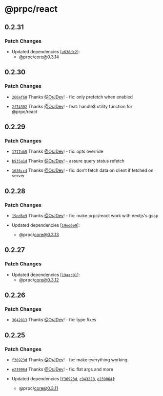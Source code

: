 # @prpc/react

## 0.2.31

### Patch Changes

- Updated dependencies [[`a638dc2`](https://github.com/OrJDev/prpc/commit/a638dc29255ecc2ccba7b97de031248adc012abe)]:
  - @prpc/core@0.3.14

## 0.2.30

### Patch Changes

- [`260af60`](https://github.com/OrJDev/prpc/commit/260af60593ac4b927503fd179d52a8884e9cf9e5) Thanks [@OrJDev](https://github.com/OrJDev)! - fix: only prefetch when enabled

- [`2f74302`](https://github.com/OrJDev/prpc/commit/2f74302a654a634c1fb2b32f1dea0ee9afbcb638) Thanks [@OrJDev](https://github.com/OrJDev)! - feat: handle$ utility function for @prpc/react

## 0.2.29

### Patch Changes

- [`1717db5`](https://github.com/OrJDev/prpc/commit/1717db5dc0abcfd3b1b49941cd799bf9d651e449) Thanks [@OrJDev](https://github.com/OrJDev)! - fix: opts override

- [`b935a1d`](https://github.com/OrJDev/prpc/commit/b935a1deeace4b80e4f4111b0d40561218252591) Thanks [@OrJDev](https://github.com/OrJDev)! - assure query status refetch

- [`1636cc4`](https://github.com/OrJDev/prpc/commit/1636cc43563a5cdbf664780aca34d02441b4efe9) Thanks [@OrJDev](https://github.com/OrJDev)! - fix: don't fetch data on client if fetched on server

## 0.2.28

### Patch Changes

- [`19ed6e9`](https://github.com/OrJDev/prpc/commit/19ed6e9237256e1ba9ffbc81cd6a0dd0ffe08c0d) Thanks [@OrJDev](https://github.com/OrJDev)! - fix: make prpc/react work with nextjs's gssp

- Updated dependencies [[`19ed6e9`](https://github.com/OrJDev/prpc/commit/19ed6e9237256e1ba9ffbc81cd6a0dd0ffe08c0d)]:
  - @prpc/core@0.3.13

## 0.2.27

### Patch Changes

- Updated dependencies [[`19aac01`](https://github.com/OrJDev/prpc/commit/19aac01e73b012ca888ca556a706d1f63da671c2)]:
  - @prpc/core@0.3.12

## 0.2.26

### Patch Changes

- [`3642813`](https://github.com/OrJDev/prpc/commit/3642813f3fbfad63bd975734a775c081d486d8ea) Thanks [@OrJDev](https://github.com/OrJDev)! - fix: type fixes

## 0.2.25

### Patch Changes

- [`f36923d`](https://github.com/OrJDev/prpc/commit/f36923d5c56f663dc76b30dfa9f40520985ec0c3) Thanks [@OrJDev](https://github.com/OrJDev)! - fix: make everything working

- [`e239064`](https://github.com/OrJDev/prpc/commit/e239064d474b88c9e0457894d4a9de72d32063e8) Thanks [@OrJDev](https://github.com/OrJDev)! - fix: flat args and more

- Updated dependencies [[`f36923d`](https://github.com/OrJDev/prpc/commit/f36923d5c56f663dc76b30dfa9f40520985ec0c3), [`c943220`](https://github.com/OrJDev/prpc/commit/c94322078fbec489feca07c36ea3b21ff98ee05b), [`e239064`](https://github.com/OrJDev/prpc/commit/e239064d474b88c9e0457894d4a9de72d32063e8)]:
  - @prpc/core@0.3.11
